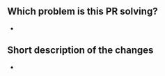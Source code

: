 <!--
Thank you for contributing to the project! 💜
Please make sure to:
- Chat with us first if this is a big change
  - Open a new issue (or comment on an existing one)
  - We want to make sure you don't spend time implementing something we might have to say No to
- Add unit tests
- Mention any relevant issues in the PR description (e.g. "Fixes #123")

Please see our [OSS process document](https://github.com/honeycombio/home/blob/main/honeycomb-oss-lifecycle-and-practices.md#) to get an idea of how we operate.
-->

## Which problem is this PR solving?

-

## Short description of the changes

-